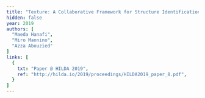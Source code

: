 ```yaml
---
title: "Texture: A Collaborative Framework for Structure Identification over Print Documents"
hidden: false
year: 2019
authors: [
  "Maeda Hanafi", 
  "Miro Mannino", 
  "Azza Abouzied"
]
links: [
  {
    txt: "Paper @ HILDA 2019",
    ref: "http://hilda.io/2019/proceedings/HILDA2019_paper_8.pdf",
  }
]
---
```


